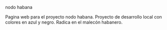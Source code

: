 nodo habana

Pagina web para el proyecto nodo habana. Proyecto de desarrollo local con colores en azul y negro. Radica en el malecón habanero.